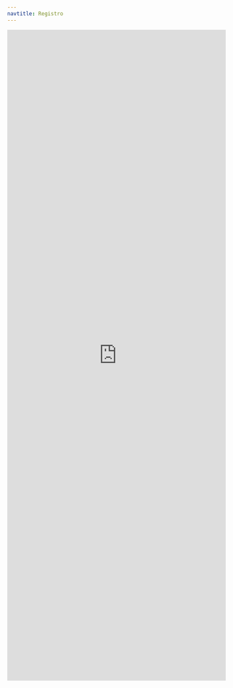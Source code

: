 ```yaml
---
navtitle: Registro
---
```

<iframe src="https://docs.google.com/forms/d/e/1FAIpQLSfsgu9jBvMk0FG-3n-GL7qm3N-SGfUTfmTwIZ1U0TIzXrQ16A/viewform?embedded=true" width="100%" height="1500" frameborder="0" marginheight="0" marginwidth="0">Loading…</iframe>
